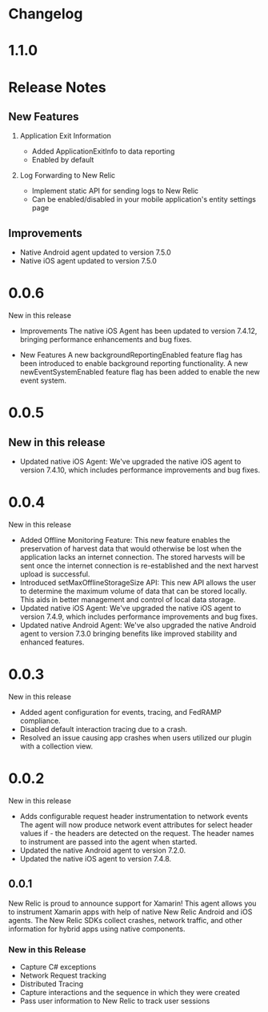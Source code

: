# Changelog

# 1.1.0
# Release Notes

## New Features

1. Application Exit Information
    - Added ApplicationExitInfo to data reporting
    - Enabled by default

2. Log Forwarding to New Relic
    - Implement static API for sending logs to New Relic
    - Can be enabled/disabled in your mobile application's entity settings page

## Improvements

- Native Android agent updated to version 7.5.0
- Native iOS agent updated to version 7.5.0


# 0.0.6
New in this release

* Improvements
The native iOS Agent has been updated to version 7.4.12, bringing performance enhancements and bug fixes.

* New Features
A new backgroundReportingEnabled feature flag has been introduced to enable background reporting functionality. 
A new newEventSystemEnabled feature flag has been added to enable the new event system.

# 0.0.5
New in this release
- 
- Updated native iOS Agent: We've upgraded the native iOS agent to version 7.4.10, which includes performance improvements and bug fixes.


# 0.0.4
New in this release

- Added Offline Monitoring Feature: This new feature enables the preservation of harvest data that would otherwise be lost when the application lacks an internet connection. The stored harvests will be sent once the internet connection is re-established and the next harvest upload is successful.
- Introduced setMaxOfflineStorageSize API: This new API allows the user to determine the maximum volume of data that can be stored locally. This aids in better management and control of local data storage.
- Updated native iOS Agent: We've upgraded the native iOS agent to version 7.4.9, which includes performance improvements and bug fixes.
- Updated native Android Agent: We've also upgraded the native Android agent to version 7.3.0 bringing benefits like improved stability and enhanced features.


# 0.0.3
New in this release
- Added agent configuration for events, tracing, and FedRAMP compliance.
- Disabled default interaction tracing due to a crash.
- Resolved an issue causing app crashes when users utilized our plugin with a collection view.

# 0.0.2
New in this release
- Adds configurable request header instrumentation to network events The agent will now produce network event attributes for select header values if - the headers are detected on the request. The header names to instrument are passed into the agent when started.
- Updated the native Android agent to version 7.2.0.
- Updated the native iOS agent to version 7.4.8.

## 0.0.1
New Relic is proud to announce support for Xamarin!
This agent allows you to instrument Xamarin apps with help of native New Relic Android and iOS agents. The New Relic SDKs collect crashes, network traffic, and other information for hybrid apps using native components.

### New in this Release
* Capture C# exceptions
* Network Request tracking
* Distributed Tracing
* Capture interactions and the sequence in which they were created
* Pass user information to New Relic to track user sessions